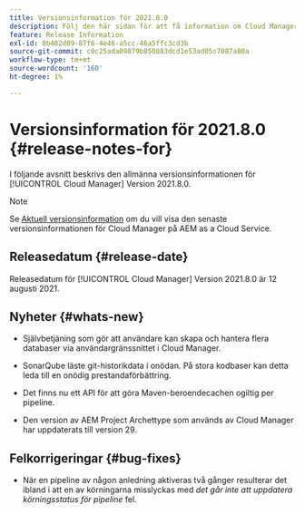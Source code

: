 ```yaml
---
title: Versionsinformation för 2021.8.0
description: Följ den här sidan för att få information om Cloud Manager version 2021.8.0
feature: Release Information
exl-id: 8b402d09-87f6-4e46-a5cc-46a5ffc3cd3b
source-git-commit: c0c25ada09879b850883dcd1e53ad05c7087a80a
workflow-type: tm+mt
source-wordcount: '160'
ht-degree: 1%

---
```


# Versionsinformation för 2021.8.0 {#release-notes-for}

I följande avsnitt beskrivs den allmänna versionsinformationen för [!UICONTROL Cloud Manager] Version 2021.8.0.

>[!NOTE]
>Se [Aktuell versionsinformation](https://experienceleague.adobe.com/docs/experience-manager-cloud-service/onboarding/getting-access/release-notes-cloud-manager/release-notes-cm-current.html?lang=en#getting-access) om du vill visa den senaste versionsinformationen för Cloud Manager på AEM as a Cloud Service.

## Releasedatum {#release-date}

Releasedatum för [!UICONTROL Cloud Manager] Version 2021.8.0 är 12 augusti 2021.


## Nyheter {#whats-new}

* Självbetjäning som gör att användare kan skapa och hantera flera databaser via användargränssnittet i Cloud Manager.

* SonarQube läste git-historikdata i onödan. På stora kodbaser kan detta leda till en onödig prestandaförbättring.

* Det finns nu ett API för att göra Maven-beroendecachen ogiltig per pipeline.

* Den version av AEM Project Archettype som används av Cloud Manager har uppdaterats till version 29.

## Felkorrigeringar {#bug-fixes}

* När en pipeline av någon anledning aktiveras två gånger resulterar det ibland i att en av körningarna misslyckas med *det går inte att uppdatera körningsstatus för pipeline* fel.

